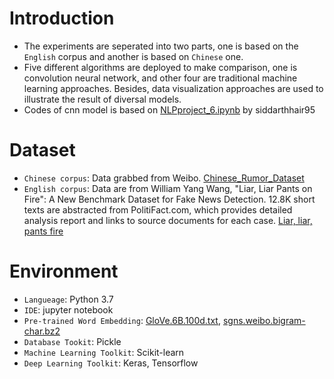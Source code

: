 # Introduction
* The experiments are seperated into two parts, one is based on the `English` corpus and another is based on `Chinese` one.<br>
* Five different algorithms are deployed to make comparison, one is convolution neural network, and other four are traditional machine learning approaches. Besides, data visualization approaches are used to illustrate the result of diversal models.<br>
* Codes of cnn model is based on [NLPproject_6.ipynb](https://github.com/siddarthhari95/NLP-Fake-News_detection/blob/master/NLPproject_6.ipynb) by siddarthhair95
# Dataset
* `Chinese corpus`: Data grabbed from Weibo. [Chinese_Rumor_Dataset](https://github.com/thunlp/Chinese_Rumor_Dataset)
* `English corpus`: Data are from William Yang Wang, "Liar, Liar Pants on Fire": A New Benchmark Dataset for Fake News Detection. 12.8K short texts are abstracted from PolitiFact.com, which provides detailed analysis report and links to source documents for each case. [Liar, liar, pants fire](https://www.cs.ucsb.edu/~william/data/liar_dataset.zip)
# Environment
* `Langueage`: Python 3.7
* `IDE`: jupyter notebook
* `Pre-trained Word Embedding`: [GloVe.6B.100d.txt](https://nlp.stanford.edu/projects/glove/), [sgns.weibo.bigram-char.bz2](https://pan.baidu.com/s/1FHl_bQkYucvVk-j2KG4dxA)
* `Database Tookit`: Pickle
* `Machine Learning Toolkit`: Scikit-learn
* `Deep Learning Toolkit`: Keras, Tensorflow
